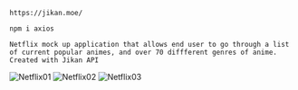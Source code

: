 ```
https://jikan.moe/
```
```
npm i axios
```
```
Netflix mock up application that allows end user to go through a list of current popular animes, and over 70 diffferent genres of anime. Created with Jikan API
```
![Netflix01](https://user-images.githubusercontent.com/35810850/178550644-a2b531fb-7614-4299-aaaf-1ecb29ebd34a.jpg)
![Netflix02](https://user-images.githubusercontent.com/35810850/178550649-4aa75c6e-c5fc-4afb-9f25-050be5d87927.png)
![Netflix03](https://user-images.githubusercontent.com/35810850/178550655-aff6c889-afa0-464a-be89-ed6b0c8785fd.png)
